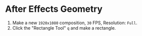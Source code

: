 # After Effects Geometry

1. Make a new `1920x1080` composition, `30` FPS, Resolution: `Full`.
2. Click the "Rectangle Tool" `q` and make a rectangle.
